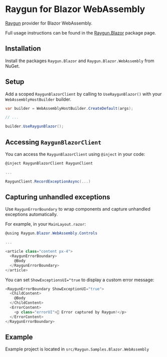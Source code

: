 # Raygun for Blazor WebAssembly

[Raygun](http://raygun.com) provider for Blazor WebAssembly.

Full usage instructions can be found in the [Raygun.Blazor](https://www.nuget.org/packages/Raygun.Blazor) package page.

## Installation

Install the packages `Raygun.Blazor` and `Raygun.Blazor.WebAssembly` from NuGet.

## Setup

Add a scoped `RaygunBlazorClient` by calling to `UseRaygunBlazor()` with your `WebAssemblyHostBuilder` builder.

```cs
var builder = WebAssemblyHostBuilder.CreateDefault(args);

// ...

builder.UseRaygunBlazor();
```

## Accessing `RaygunBlazorClient`

You can access the `RaygunBlazorClient` using `@inject` in your code:

```cs
@inject RaygunBlazorClient RaygunClient

...

RaygunClient.RecordExceptionAsync(...)
```

## Capturing unhandled exceptions

Use `RaygunErrorBoundary` to wrap components and capture unhandled exceptions automatically.

For example, in your `MainLayout.razor`:

```cs
@using Raygun.Blazor.WebAssembly.Controls

...

<article class="content px-4">
  <RaygunErrorBoundary>
    @Body
  </RaygunErrorBoundary>
</article>
```

You can set `ShowExceptionsUI="true` to display a custom error message:

```cs
<RaygunErrorBoundary ShowExceptionUI="true">
  <ChildContent>
    @Body
  </ChildContent>
  <ErrorContent>
    <p class="errorUI">👾 Error captured by Raygun!</p>
  </ErrorContent>
</RaygunErrorBoundary>
```

## Example

Example project is located in `src/Raygun.Samples.Blazor.WebAssembly`

